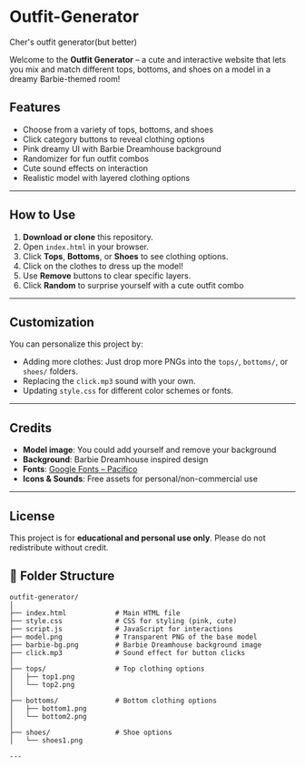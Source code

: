 # Outfit-Generator
Cher's outfit generator(but better)

Welcome to the **Outfit Generator** – a cute and interactive website that lets you mix and match different tops, bottoms, and shoes on a model in a dreamy Barbie-themed room!

## Features

- Choose from a variety of tops, bottoms, and shoes
- Click category buttons to reveal clothing options
- Pink dreamy UI with Barbie Dreamhouse background
- Randomizer for fun outfit combos
- Cute sound effects on interaction
- Realistic model with layered clothing options

---

## How to Use

1. **Download or clone** this repository.
2. Open `index.html` in your browser.
3. Click **Tops**, **Bottoms**, or **Shoes** to see clothing options.
4. Click on the clothes to dress up the model!
5. Use **Remove** buttons to clear specific layers.
6. Click **Random** to surprise yourself with a cute outfit combo 

---

## Customization

You can personalize this project by:

- Adding more clothes: Just drop more PNGs into the `tops/`, `bottoms/`, or `shoes/` folders.
- Replacing the `click.mp3` sound with your own.
- Updating `style.css` for different color schemes or fonts.

---

## Credits

- **Model image**: You could add yourself and remove your background
- **Background**: Barbie Dreamhouse inspired design
- **Fonts**: [Google Fonts – Pacifico](https://fonts.google.com/specimen/Pacifico)
- **Icons & Sounds**: Free assets for personal/non-commercial use

---

## License

This project is for **educational and personal use only**. Please do not redistribute without credit.

## 📁 Folder Structure
```plaintext
outfit-generator/
│
├── index.html            # Main HTML file
├── style.css             # CSS for styling (pink, cute)
├── script.js             # JavaScript for interactions
├── model.png             # Transparent PNG of the base model
├── barbie-bg.png         # Barbie Dreamhouse background image
├── click.mp3             # Sound effect for button clicks
│
├── tops/                 # Top clothing options
│   ├── top1.png
│   └── top2.png
│
├── bottoms/              # Bottom clothing options
│   ├── bottom1.png
│   └── bottom2.png
│
├── shoes/                # Shoe options
│   └── shoes1.png 

---


